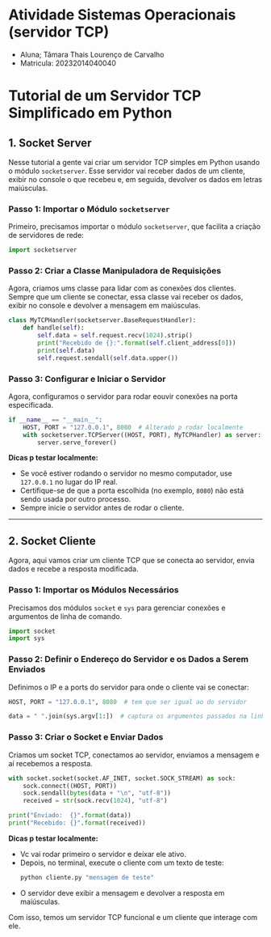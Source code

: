 # Atividade Sistemas Operacionais (servidor TCP)
- Aluna; Tâmara Thais Lourenço de Carvalho
- Matricula: 20232014040040 

# Tutorial de um Servidor TCP Simplificado em Python


## 1. Socket Server

Nesse tutorial a gente vai criar um servidor TCP simples em Python usando o módulo `socketserver`. Esse servidor vai receber dados de um cliente, exibir no console o que recebeu e, em seguida, devolver os dados em letras maiúsculas.

### Passo 1: Importar o Módulo `socketserver`

Primeiro, precisamos importar o módulo `socketserver`, que facilita a criação de servidores de rede:

```python
import socketserver
```

### Passo 2: Criar a Classe Manipuladora de Requisições

Agora, criamos ums classe para lidar com as conexões dos clientes. Sempre que um cliente se conectar, essa classe vai receber os dados, exibir no console e devolver a mensagem em maiúsculas.

```python
class MyTCPHandler(socketserver.BaseRequestHandler):
    def handle(self):
        self.data = self.request.recv(1024).strip()
        print("Recebido de {}:".format(self.client_address[0]))
        print(self.data)
        self.request.sendall(self.data.upper())
```

### Passo 3: Configurar e Iniciar o Servidor

Agora, configuramos o servidor para rodar eouvir conexões na porta especificada.

```python
if __name__ == "__main__":
    HOST, PORT = "127.0.0.1", 8080  # Alterado p rodar localmente
    with socketserver.TCPServer((HOST, PORT), MyTCPHandler) as server:
        server.serve_forever()
```

 **Dicas p testar localmente:**

- Se você estiver rodando o servidor no mesmo computador, use `127.0.0.1` no lugar do IP real.
- Certifique-se de que a porta escolhida (no exemplo, `8080`) não está sendo usada por outro processo.
- Sempre inicie o servidor antes de rodar o cliente.

---

## 2. Socket Cliente

Agora, aqui vamos criar um cliente TCP que se conecta ao servidor, envia dados e recebe a resposta modificada.

### Passo 1: Importar os Módulos Necessários

Precisamos dos módulos `socket` e `sys` para gerenciar conexões e argumentos de linha de comando.

```python
import socket
import sys
```

### Passo 2: Definir o Endereço do Servidor e os Dados a Serem Enviados

Definimos o IP e a ports do servidor para onde o cliente vai se conectar:

```python
HOST, PORT = "127.0.0.1", 8080  # tem que ser igual ao do servidor

data = " ".join(sys.argv[1:])  # captura os argumentos passados na linha de comando
```

### Passo 3: Criar o Socket e Enviar Dados

Criamos um socket TCP, conectamos ao servidor, enviamos a mensagem e aí recebemos a resposta.

```python
with socket.socket(socket.AF_INET, socket.SOCK_STREAM) as sock:
    sock.connect((HOST, PORT))
    sock.sendall(bytes(data + "\n", "utf-8"))
    received = str(sock.recv(1024), "utf-8")

print("Enviado:  {}".format(data))
print("Recebido: {}".format(received))
```

 **Dicas p testar localmente:**

- Vc vai rodar primeiro o servidor e deixar ele ativo.
- Depois, no terminal, execute o cliente com um texto de teste:
  ```sh
  python cliente.py "mensagem de teste"
  ```
- O servidor deve exibir a mensagem e devolver a resposta em maiúsculas.

Com isso, temos um servidor TCP funcional e um cliente que interage com ele.

